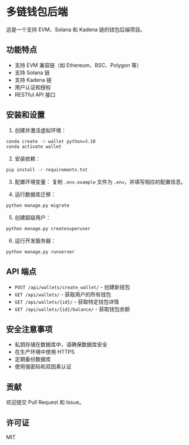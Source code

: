 # 多链钱包后端

这是一个支持 EVM、Solana 和 Kadena 链的钱包后端项目。

## 功能特点

- 支持 EVM 兼容链（如 Ethereum、BSC、Polygon 等）
- 支持 Solana 链
- 支持 Kadena 链
- 用户认证和授权
- RESTful API 接口

## 安装和设置

1. 创建并激活虚拟环境：
```bash
conda create -n wallet python=3.10
conda activate wallet
```

2. 安装依赖：
```bash
pip install -r requirements.txt
```

3. 配置环境变量：
复制 `.env.example` 文件为 `.env`，并填写相应的配置信息。

4. 运行数据库迁移：
```bash
python manage.py migrate
```

5. 创建超级用户：
```bash
python manage.py createsuperuser
```

6. 运行开发服务器：
```bash
python manage.py runserver
```

## API 端点

- `POST /api/wallets/create_wallet/` - 创建新钱包
- `GET /api/wallets/` - 获取用户的所有钱包
- `GET /api/wallets/{id}/` - 获取特定钱包详情
- `GET /api/wallets/{id}/balance/` - 获取钱包余额

## 安全注意事项

- 私钥存储在数据库中，请确保数据库安全
- 在生产环境中使用 HTTPS
- 定期备份数据库
- 使用强密码和双因素认证

## 贡献

欢迎提交 Pull Request 和 Issue。

## 许可证

MIT 